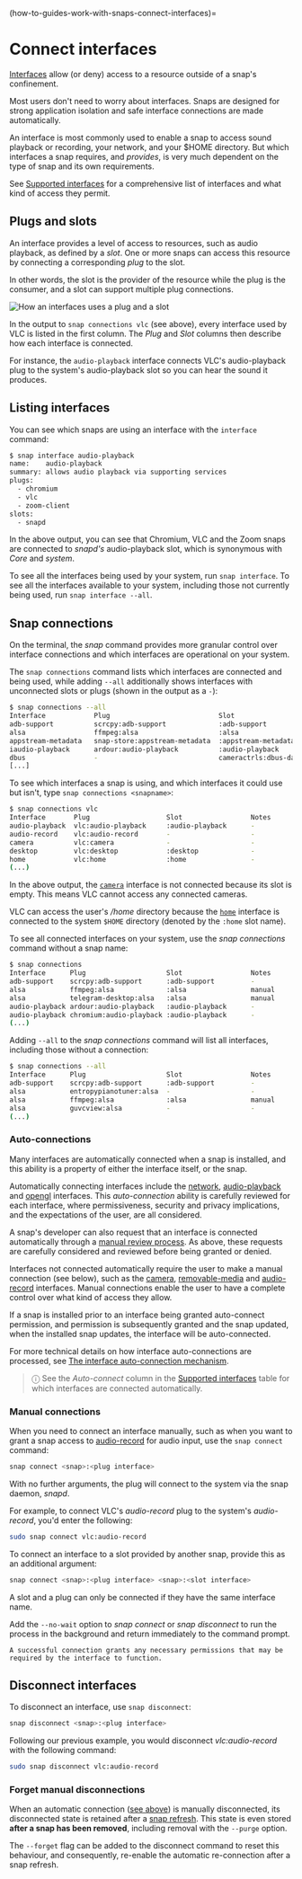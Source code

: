 (how-to-guides-work-with-snaps-connect-interfaces)=
# Connect interfaces

[Interfaces](/explanation/interfaces/all-about-interfaces) allow (or deny) access to a resource outside of a snap's confinement.

Most users don't need to worry about interfaces. Snaps are designed for strong application isolation and safe interface connections are made automatically. 

An interface is most commonly used to enable a snap to access sound playback or recording, your network, and your $HOME directory. But which interfaces a snap requires, and *provides*, is very much dependent on the type of snap and its own requirements.

See [Supported interfaces](/reference/operations/interfaces/index) for a comprehensive list of interfaces and what kind of access they permit.

<h2 id='heading--slots-plugs'>Plugs and slots</h2>

An interface provides a level of access to resources, such as audio playback, as defined by a *slot*. One or more snaps can access this resource by connecting a corresponding *plug* to the slot.

In other words, the slot is the provider of the resource while the plug is the consumer, and a slot can support multiple plug connections.

![How an interfaces uses a plug and a slot](https://assets.ubuntu.com/v1/59c290a8-snapd-interfaces.png) 

In the output to `snap connections vlc` (see above), every interface used by VLC is listed in the first column. The *Plug* and *Slot* columns then describe how each interface is connected.

For instance, the `audio-playback` interface connects VLC's audio-playback plug to the system's audio-playback slot so you can hear the sound it produces.

<h2 id='heading--listing'>Listing interfaces</h2>

You can see which snaps are using an interface with the `interface` command:

```bash
$ snap interface audio-playback
name:    audio-playback
summary: allows audio playback via supporting services
plugs:
  - chromium
  - vlc
  - zoom-client
slots:
  - snapd
```

In the above output, you can see that Chromium, VLC and the Zoom snaps are connected to _snapd's_ audio-playback slot, which is synonymous with *Core* and *system*.

To see all the interfaces being used by your system, run `snap interface`. To see all the interfaces available to your system, including those not currently being used, run `snap interface --all`.

<!-- GUI interface connections are currently not available.

<h2 id='heading--snap-store'>Using a GUI</h2>

The Ubuntu Software/[Snap Store](https://snapcraft.io/snap-store) desktop application is installed by default on Ubuntu and can be used to list an application's interfaces and to connect and disconnect them.

An application first needs to be installed as a snap:

![Snap Store VLC install from snap](https://assets.ubuntu.com/v1/8905c627-store-01.png)

To access the interface management functions, either search for an installed snap, or select it from the _Installed_ view. The interfaces for the selected application can then be viewed by selecting **Permissions**:

![Snap store permissions](https://assets.ubuntu.com/v1/7fbcf74c-store-04.png)

Each interface can now be connected or disconnected by selecting the toggle switch to the right of its description, and you may be prompted for your password.

-->

<h2 id='heading--listing'>Snap connections</h2>

On the terminal, the _snap_ command provides more granular control over interface connections and which interfaces are operational on your system.

The `snap connections` command lists which interfaces are connected and being used, while adding `--all` additionally shows interfaces with unconnected slots or plugs (shown in the output as a `-`):

```bash
$ snap connections --all
Interface            Plug                           Slot                     Notes
adb-support          scrcpy:adb-support             :adb-support             -
alsa                 ffmpeg:alsa                    :alsa                    manual
appstream-metadata   snap-store:appstream-metadata  :appstream-metadata      -
iaudio-playback      ardour:audio-playback          :audio-playback          -
dbus                 -                              cameractrls:dbus-daemon  -
[...]
```

To see which interfaces a snap is using, and which interfaces it could use but isn't, type `snap connections <snapname>`:

```bash
$ snap connections vlc
Interface       Plug                   Slot                 Notes
audio-playback  vlc:audio-playback     :audio-playback      -
audio-record    vlc:audio-record       -                    -
camera          vlc:camera             -                    -
desktop         vlc:desktop            :desktop             -
home            vlc:home               :home                -
(...)
```

In the above output, the [`camera`](/) interface is not connected because its slot is empty. This means VLC cannot access any connected cameras.

VLC can access the user's _/home_ directory because the [`home`](/) interface is connected to the system `$HOME` directory (denoted by the `:home` slot name).

To see all connected interfaces on your system, use the _snap connections_ command without a snap name:

```bash
$ snap connections
Interface      Plug                    Slot                 Notes
adb-support    scrcpy:adb-support      :adb-support         -
alsa           ffmpeg:alsa             :alsa                manual
alsa           telegram-desktop:alsa   :alsa                manual
audio-playback ardour:audio-playback   :audio-playback      -
audio-playback chromium:audio-playback :audio-playback      -
(...)
```

Adding `--all` to the _snap connections_ command will list all interfaces, including those without a connection:

```bash
$ snap connections --all
Interface      Plug                    Slot                 Notes
adb-support    scrcpy:adb-support      :adb-support         -
alsa           entropypianotuner:alsa  -                    -
alsa           ffmpeg:alsa             :alsa                manual
alsa           guvcview:alsa           -                    -
(...)
```

<h3 id='heading--auto-connections'>Auto-connections</h3>

Many interfaces are automatically connected when a snap is installed, and this ability is a property of either the interface itself, or the snap.

Automatically connecting interfaces include the [network](/), [audio-playback](/) and [opengl](/) interfaces. This _auto-connection_ ability is carefully reviewed for each interface, where permissiveness, security and privacy implications, and the expectations of the user, are all considered.

A snap's developer can also request that an interface is connected automatically through a [manual review process](/). As above, these requests are carefully considered and reviewed before being granted or denied.

Interfaces not connected automatically require the user to make a manual connection (see below), such as the [camera](/), [removable-media](/) and [audio-record](/) interfaces. Manual connections enable the user to have a complete control over what kind of access they allow.

If a snap is installed prior to an interface being granted auto-connect permission, and permission is subsequently granted and the snap updated, when the installed snap updates, the interface will be auto-connected.

For more technical details on how interface auto-connections are processed, see [The interface auto-connection mechanism](/explanation/interfaces/interface-auto-connection).

> ⓘ See the _Auto-connect_ column in the [Supported interfaces](/reference/operations/interfaces/index) table for which interfaces are connected automatically.

<h3 id='heading--manual-connections'>Manual connections</h3>

When you need to connect an interface manually, such as when you want to grant a snap access to [audio-record](/) for audio input, use the `snap connect` command:

```bash
snap connect <snap>:<plug interface>
```

With no further arguments, the plug will connect to the system via the snap daemon, _snapd_.

For example, to connect VLC's _audio-record_ plug to the system's _audio-record_, you'd enter the following:

```bash
sudo snap connect vlc:audio-record
```

To connect an interface to a slot provided by another snap, provide this as an additional argument:

```bash
snap connect <snap>:<plug interface> <snap>:<slot interface>
```

A slot and a plug can only be connected if they have the same interface name. 

Add the `--no-wait` option to _snap connect_ or _snap disconnect_ to run the process in the background and return immediately to the command prompt.

```{tip}
A successful connection grants any necessary permissions that may be required by the interface to function.
```

<h2 id='heading--disconnect'>Disconnect interfaces</h2>


To disconnect an interface, use `snap disconnect`:

```bash
snap disconnect <snap>:<plug interface>
```

Following our previous example, you would disconnect *vlc:audio-record* with the following command:

```bash
sudo snap disconnect vlc:audio-record
```

<h3 id='heading--forget'>Forget manual disconnections</h3>

When an automatic connection ([see above](#heading--auto-connections)) is manually disconnected, its disconnected state is retained after a [snap refresh](/how-to-guides/work-with-snaps/manage-updates). This state is even stored **after a snap has been removed**, including removal with the `--purge` option.

The `--forget` flag can be added to the disconnect command to reset this behaviour, and consequently, re-enable the automatic re-connection after a snap refresh.

